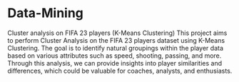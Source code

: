 # Data-Mining
Cluster analysis on FIFA 23 players (K-Means Clustering)
This project aims to perform Cluster Analysis on the FIFA 23 players dataset using K-Means Clustering. The goal is to identify natural groupings within the player data based on various attributes such as speed, shooting, passing, and more. Through this analysis, we can provide insights into player similarities and differences, which could be valuable for coaches, analysts, and enthusiasts.
